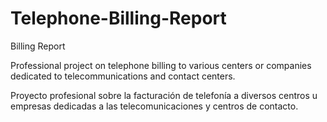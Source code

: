 # Telephone-Billing-Report
Billing Report

Professional project on telephone billing to various centers or companies dedicated to telecommunications and contact centers.


Proyecto profesional sobre la facturación de telefonía a diversos centros u empresas dedicadas a las telecomunicaciones y centros de contacto.
